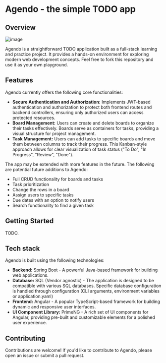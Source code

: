 # Agendo - the simple TODO app

## Overview

![image](https://github.com/user-attachments/assets/6c274046-5569-4a63-a8da-7ca9d7f0c310)

Agendo is a straightforward TODO application built as a full-stack learning and practice project. It provides a hands-on environment for exploring modern web development concepts. Feel free to fork this repository and use it as your own playground.

## Features

Agendo currently offers the following core functionalities:
* **Secure Authentication and Authorization:** Implements JWT-based authentication and authorization to protect both frontend routes and backend controllers, ensuring only authorized users can access protected resources.
* **Board Management:** Users can create and delete boards to organize their tasks effectively. Boards serve as containers for tasks, providing a visual structure for project management.
* **Task Management:** Users can add tasks to specific boards and move them between columns to track their progress. This Kanban-style approach allows for clear visualization of task status ("To Do", "In Progress", "Review", "Done").

The app may be extended with more features in the future. The following are potential future additions to Agendo:

* Full CRUD functionality for boards and tasks
* Task prioritization
* Change the rows in a board
* Assign users to specific tasks
* Due dates with an option to notify users 
* Search functionality to find a given task

## Getting Started

TODO.

## Tech stack

Agendo is built using the following technologies:

*   **Backend:** Spring Boot - A powerful Java-based framework for building web applications.
*   **Database:** SQL (Vendor agnostic) - The application is designed to be compatible with various SQL databases. Specific database configuration is handled through configuration (CLI arguments, environment variables or application.yaml)
*   **Frontend:** Angular - A popular TypeScript-based framework for building dynamic and responsive user interfaces.
*   **UI Component Library:** PrimeNG - A rich set of UI components for Angular, providing pre-built and customizable elements for a polished user experience.

## Contributing 
Contributions are welcome! If you'd like to contribute to Agendo, please open an issue or submit a pull request.
